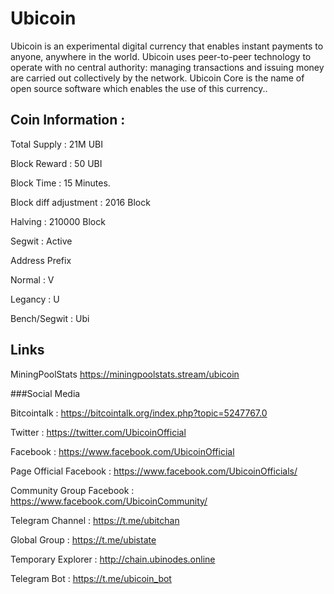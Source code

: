 # Ubicoin
Ubicoin is an experimental digital currency that enables instant payments to anyone, anywhere in the world.
Ubicoin uses peer-to-peer technology to operate with no central authority: managing transactions and issuing money are carried out collectively by the network. Ubicoin Core is the name of open source software which enables the use of this currency..

## Coin Information : 
Total Supply : 21M UBI

Block Reward : 50 UBI

Block Time : 15 Minutes.

Block diff adjustment : 2016 Block

Halving : 210000 Block

Segwit : Active
 
Address Prefix

Normal : V

Legancy : U

Bench/Segwit : Ubi

## Links

MiningPoolStats
https://miningpoolstats.stream/ubicoin

###Social Media

Bitcointalk :
https://bitcointalk.org/index.php?topic=5247767.0

Twitter : 
https://twitter.com/UbicoinOfficial

Facebook : 
https://www.facebook.com/UbicoinOfficial

Page Official Facebook :
https://www.facebook.com/UbicoinOfficials/

Community Group Facebook :
https://www.facebook.com/UbicoinCommunity/

Telegram Channel : 
https://t.me/ubitchan

Global Group : 
https://t.me/ubistate

Temporary Explorer : 
http://chain.ubinodes.online

Telegram Bot :
https://t.me/ubicoin_bot

